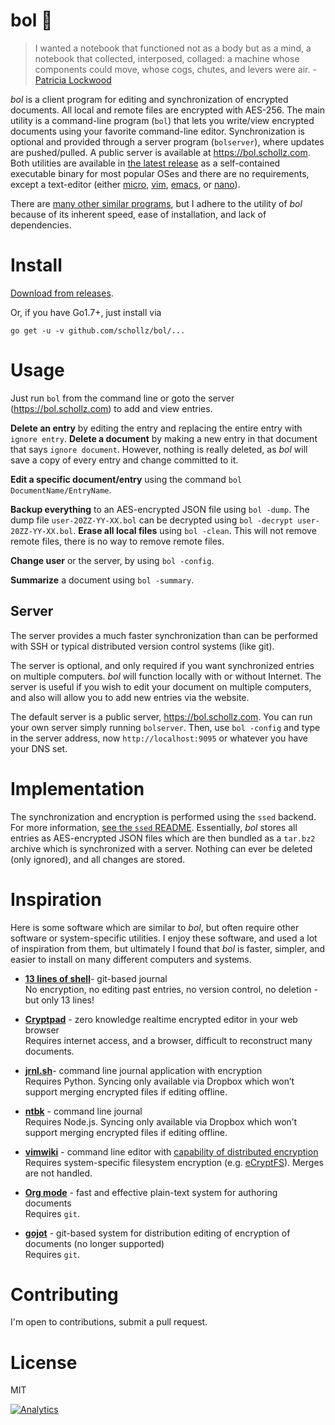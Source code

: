 #  bol :book:

> I wanted a notebook that functioned not as a body but as a mind, a notebook that collected, interposed, collaged: a machine whose components could move, whose cogs, chutes, and levers were air. - [Patricia Lockwood](http://www.newyorker.com/magazine/2016/11/28/finding-poetry-in-a-note-taking-app)


*bol* is a client program for editing and synchronization of encrypted documents. All local and remote files are encrypted with AES-256. The main utility is a command-line program (`bol`) that lets you write/view encrypted documents using your favorite command-line editor. Synchronization is optional and provided through a server program (`bolserver`), where updates are pushed/pulled. A public server is available at https://bol.schollz.com. Both utilities are available in [the latest release](https://github.com/schollz/bol/releases/latest) as a self-contained executable binary for most popular OSes and there are no requirements, except a text-editor (either [micro](https://github.com/zyedidia/micro/releases), [vim](http://www.vim.org/download.php#pc), [emacs](https://www.gnu.org/software/emacs/download.html), or [nano](https://www.nano-editor.org/download.php)).

There are [many other similar programs](#inspiration), but I adhere to the utility of *bol* because of its inherent speed, ease of installation, and lack of dependencies.

# Install

[Download from releases](https://github.com/schollz/bol/releases/latest).

Or, if you have Go1.7+, just install via

```
go get -u -v github.com/schollz/bol/...
```

# Usage

Just run `bol` from the command line or goto the server (https://bol.schollz.com) to add and view entries.

**Delete an entry** by editing the entry and replacing the entire entry with `ignore entry`. **Delete a document** by making a new entry in that document that says `ignore document`. However, nothing is really deleted, as *bol* will save a copy of every entry and change committed to it.

**Edit a specific document/entry** using the command `bol DocumentName/EntryName`.

**Backup everything** to an AES-encrypted JSON file using `bol -dump`. The dump file `user-20ZZ-YY-XX.bol` can be decrypted using `bol -decrypt user-20ZZ-YY-XX.bol`.
**Erase all local files** using `bol -clean`. This will not remove remote files, there is no way to remove remote files.

**Change user** or the server, by using `bol -config`.

**Summarize** a document using `bol -summary`.

## Server

The server provides a much faster synchronization than can be performed with SSH or typical distributed version control systems (like git).

The server is optional, and only required if you want synchronized entries on multiple computers. *bol* will function locally with or without Internet. The server is useful if you wish to edit your document on multiple computers, and also will allow you to add new entries via the website.


The default server is a public server, https://bol.schollz.com. You can run your own server simply running `bolserver`. Then, use `bol -config` and type in the server address, now `http://localhost:9095` or whatever you have your DNS set.

# Implementation

The synchronization and encryption is performed using the `ssed` backend. For more information, [see the `ssed` README](https://github.com/schollz/bol/blob/master/ssed/README.md). Essentially, *bol* stores all entries as AES-encrypted JSON files which are then bundled as a `tar.bz2` archive which is synchronized with a server. Nothing can ever be deleted (only ignored), and all changes are stored.

# Inspiration

Here is some software which are similar to *bol*, but often require other software or system-specific utilities. I enjoy these software, and used a lot of inspiration from them, but ultimately I found that *bol* is faster, simpler, and easier to install on many different computers and systems.

-   [**13 lines of shell**](https://gist.github.com/schollz/27b4ffe562b0b74bf8ee1e8055680d22)- git-based journal  
    No encryption, no editing past entries, no version control, no deletion - but only 13 lines!

-   [**Cryptpad**](https://beta.cryptpad.fr/pad/)  - zero knowledge realtime encrypted editor in your web browser  
    Requires internet access, and a browser, difficult to reconstruct many documents.

-   [**jrnl.sh**](http://jrnl.sh/)- command line journal application with encryption  
    Requires Python. Syncing only available via Dropbox which won’t support merging encrypted files if editing offline.

-   [**ntbk**](https://www.npmjs.com/package/ntbk) - command line journal  
    Requires Node.js. Syncing only available via Dropbox which won’t support merging encrypted files if editing offline.

-   [**vimwiki**](http://vimwiki.github.io/) - command line editor with [capability of distributed encryption](http://www.stochasticgeometry.ie/2012/11/23/vimwiki/)  
    Requires system-specific filesystem encryption (e.g. [eCryptFS](http://www.stochasticgeometry.ie/2012/11/23/vimwiki/)). Merges are not handled.

-   [**Org mode**](http://orgmode.org/) - fast and effective plain-text system for authoring documents  
    Requires `git`.

-   [**gojot**](http://gojot.schollz.com/) - git-based system for distribution editing of encryption of documents (no longer supported)  
    Requires `git`.


# Contributing

I'm open to contributions, submit a pull request.

# License

MIT


[![Analytics](https://ga-beacon.appspot.com/UA-60006442-4/github.com/schollz/find-lf)](https://github.com/igrigorik/ga-beacon)
